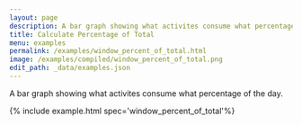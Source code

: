 ```yaml
---
layout: page
description: A bar graph showing what activites consume what percentage of the day.
title: Calculate Percentage of Total
menu: examples
permalink: /examples/window_percent_of_total.html
image: /examples/compiled/window_percent_of_total.png
edit_path: _data/examples.json
---
```


A bar graph showing what activites consume what percentage of the day.

{% include example.html spec='window_percent_of_total'%}
